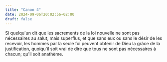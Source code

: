 ```yaml
---
title: "Canon 4"
date: 2024-09-06T20:02:56+02:00
draft: false
---
```



Si quelqu'un dit que les sacrements de la loi nouvelle ne sont pas nécessaires au salut, mais superflus, et que sans eux ou sans le désir de les recevoir, les hommes par la seule foi peuvent obtenir de Dieu la grâce de la justification, quoiqu'il soit vrai de dire que tous ne sont pas nécessaires à chacun; qu'il soit anathème.
